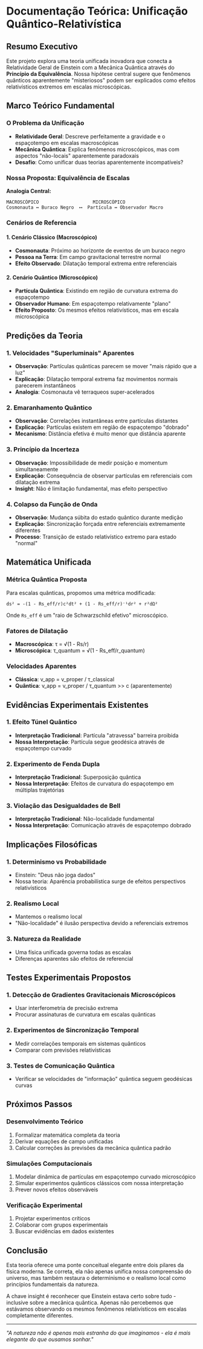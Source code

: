 # Documentação Teórica: Unificação Quântico-Relativística

## Resumo Executivo

Este projeto explora uma teoria unificada inovadora que conecta a Relatividade Geral de Einstein com a Mecânica Quântica através do **Princípio da Equivalência**. Nossa hipótese central sugere que fenômenos quânticos aparentemente "misteriosos" podem ser explicados como efeitos relativísticos extremos em escalas microscópicas.

## Marco Teórico Fundamental

### O Problema da Unificação
- **Relatividade Geral**: Descreve perfeitamente a gravidade e o espaçotempo em escalas macroscópicas
- **Mecânica Quântica**: Explica fenômenos microscópicos, mas com aspectos "não-locais" aparentemente paradoxais
- **Desafio**: Como unificar duas teorias aparentemente incompatíveis?

### Nossa Proposta: Equivalência de Escalas

**Analogia Central:**
```
MACROSCÓPICO                    MICROSCÓPICO
Cosmonauta ↔ Buraco Negro  ⟷  Partícula ↔ Observador Macro
```

### Cenários de Referencia

#### 1. Cenário Clássico (Macroscópico)
- **Cosmonauta**: Próximo ao horizonte de eventos de um buraco negro
- **Pessoa na Terra**: Em campo gravitacional terrestre normal
- **Efeito Observado**: Dilatação temporal extrema entre referenciais

#### 2. Cenário Quântico (Microscópico)  
- **Partícula Quântica**: Existindo em região de curvatura extrema do espaçotempo
- **Observador Humano**: Em espaçotempo relativamente "plano"
- **Efeito Proposto**: Os mesmos efeitos relativísticos, mas em escala microscópica

## Predições da Teoria

### 1. Velocidades "Superluminais" Aparentes
- **Observação**: Partículas quânticas parecem se mover "mais rápido que a luz"
- **Explicação**: Dilatação temporal extrema faz movimentos normais parecerem instantâneos
- **Analogia**: Cosmonauta vê terraqueos super-acelerados

### 2. Emaranhamento Quântico
- **Observação**: Correlações instantâneas entre partículas distantes
- **Explicação**: Partículas existem em região de espaçotempo "dobrado"
- **Mecanismo**: Distância efetiva é muito menor que distância aparente

### 3. Princípio da Incerteza
- **Observação**: Impossibilidade de medir posição e momentum simultaneamente
- **Explicação**: Consequência de observar partículas em referenciais com dilatação extrema
- **Insight**: Não é limitação fundamental, mas efeito perspectivo

### 4. Colapso da Função de Onda
- **Observação**: Mudança súbita do estado quântico durante medição
- **Explicação**: Sincronização forçada entre referenciais extremamente diferentes
- **Processo**: Transição de estado relativístico extremo para estado "normal"

## Matemática Unificada

### Métrica Quântica Proposta
Para escalas quânticas, propomos uma métrica modificada:

```
ds² = -(1 - Rs_eff/r)c²dt² + (1 - Rs_eff/r)⁻¹dr² + r²dΩ²
```

Onde `Rs_eff` é um "raio de Schwarzschild efetivo" microscópico.

### Fatores de Dilatação
- **Macroscópica**: τ = √(1 - Rs/r)
- **Microscópica**: τ_quantum = √(1 - Rs_eff/r_quantum)

### Velocidades Aparentes
- **Clássica**: v_app = v_proper / τ_classical  
- **Quântica**: v_app = v_proper / τ_quantum >> c (aparentemente)

## Evidências Experimentais Existentes

### 1. Efeito Túnel Quântico
- **Interpretação Tradicional**: Partícula "atravessa" barreira proibida
- **Nossa Interpretação**: Partícula segue geodésica através de espaçotempo curvado

### 2. Experimento de Fenda Dupla
- **Interpretação Tradicional**: Superposição quântica 
- **Nossa Interpretação**: Efeitos de curvatura do espaçotempo em múltiplas trajetórias

### 3. Violação das Desigualdades de Bell
- **Interpretação Tradicional**: Não-localidade fundamental
- **Nossa Interpretação**: Comunicação através de espaçotempo dobrado

## Implicações Filosóficas

### 1. Determinismo vs Probabilidade
- Einstein: "Deus não joga dados"
- Nossa teoria: Aparência probabilística surge de efeitos perspectivos relativísticos

### 2. Realismo Local
- Mantemos o realismo local
- "Não-localidade" é ilusão perspectiva devido a referenciais extremos

### 3. Natureza da Realidade  
- Uma física unificada governa todas as escalas
- Diferenças aparentes são efeitos de referencial

## Testes Experimentais Propostos

### 1. Detecção de Gradientes Gravitacionais Microscópicos
- Usar interferometria de precisão extrema
- Procurar assinaturas de curvatura em escalas quânticas

### 2. Experimentos de Sincronização Temporal
- Medir correlações temporais em sistemas quânticos
- Comparar com previsões relativísticas

### 3. Testes de Comunicação Quântica
- Verificar se velocidades de "informação" quântica seguem geodésicas curvas

## Próximos Passos

### Desenvolvimento Teórico
1. Formalizar matemática completa da teoria
2. Derivar equações de campo unificadas
3. Calcular correções às previsões da mecânica quântica padrão

### Simulações Computacionais
1. Modelar dinâmica de partículas em espaçotempo curvado microscópico
2. Simular experimentos quânticos clássicos com nossa interpretação
3. Prever novos efeitos observáveis

### Verificação Experimental
1. Projetar experimentos críticos
2. Colaborar com grupos experimentais
3. Buscar evidências em dados existentes

## Conclusão

Esta teoria oferece uma ponte conceitual elegante entre dois pilares da física moderna. Se correta, ela não apenas unifica nossa compreensão do universo, mas também restaura o determinismo e o realismo local como princípios fundamentais da natureza.

A chave insight é reconhecer que Einstein estava certo sobre tudo - inclusive sobre a mecânica quântica. Apenas não percebemos que estávamos observando os mesmos fenômenos relativísticos em escalas completamente diferentes.

---
*"A natureza não é apenas mais estranha do que imaginamos - ela é mais elegante do que ousamos sonhar."*